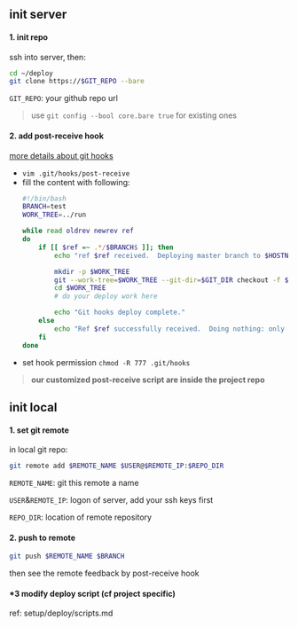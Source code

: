 ## init server

#### 1. init repo
ssh into server, then:

```bash
cd ~/deploy
git clone https://$GIT_REPO --bare
```

`GIT_REPO`: your github repo url

> use `git config --bool core.bare true` for existing ones

#### 2. add post-receive hook
[more details about git hooks](https://git-scm.com/book/en/v2/Customizing-Git-Git-Hooks)
- `vim .git/hooks/post-receive`
- fill the content with following:
  ```bash
  #!/bin/bash
  BRANCH=test
  WORK_TREE=../run

  while read oldrev newrev ref
  do
      if [[ $ref =~ .*/$BRANCH$ ]]; then
          echo "ref $ref received.  Deploying master branch to $HOSTNAME..."

          mkdir -p $WORK_TREE
          git --work-tree=$WORK_TREE --git-dir=$GIT_DIR checkout -f $BRANCH
          cd $WORK_TREE
          # do your deploy work here

          echo "Git hooks deploy complete."
      else
          echo "Ref $ref successfully received.  Doing nothing: only the master branch may be deployed on this server."
      fi
  done
  ```
- set hook permission `chmod -R 777 .git/hooks`

> **our customized post-receive script are inside the project repo**

## init local

#### 1. set git remote

in local git repo:

```bash
git remote add $REMOTE_NAME $USER@$REMOTE_IP:$REPO_DIR
```
`REMOTE_NAME`: git this remote a name

`USER`&`REMOTE_IP`: logon of server, add your ssh keys first

`REPO_DIR`: location of remote repository

#### 2. push to remote

```bash
git push $REMOTE_NAME $BRANCH
```
then see the remote feedback by post-receive hook

#### \*3 modify deploy script (cf project specific)
ref: setup/deploy/scripts.md
